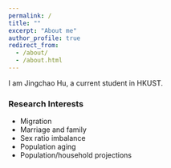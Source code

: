 ```yaml
---
permalink: /
title: ""
excerpt: "About me"
author_profile: true
redirect_from: 
  - /about/
  - /about.html
---
```


I am Jingchao Hu, a current student in HKUST.
  


### Research Interests
- Migration
- Marriage and family 
- Sex ratio imbalance
- Population aging
- Population/household projections
